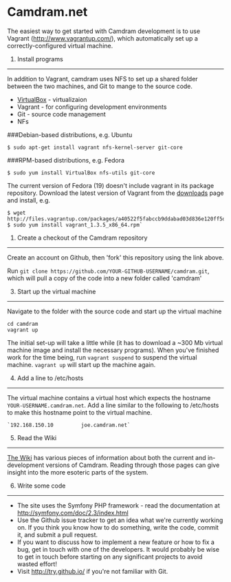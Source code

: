 Camdram.net
========================

The easiest way to get started with Camdram development is to use Vagrant 
(http://www.vagrantup.com/), which automatically set up a correctly-configured
virtual machine.

1) Install programs
--------------------

In addition to Vagrant, camdram uses NFS to set up a shared folder between the 
two machines, and Git to mange to the source code.
* [VirtualBox][1] - virtualizaion
* Vagrant - for configuring development environments
* Git - source code management
* NFs 

###Debian-based distributions, e.g. Ubuntu

    $ sudo apt-get install vagrant nfs-kernel-server git-core

###RPM-based distributions, e.g. Fedora

    $ sudo yum install VirtualBox nfs-utils git-core

The current version of Fedora (19) doesn't include vagrant in its package repository.
Download the latest version of Vagrant from the [downloads][2] page and install, e.g.

    $ wget http://files.vagrantup.com/packages/a40522f5fabccb9ddabad03d836e120ff5d14093/vagrant_1.3.5_x86_64.rpm
    $ sudo yum install vagrant_1.3.5_x86_64.rpm`

1) Create a checkout of the Camdram repository
----------------------------------------------

Create an account on Github, then 'fork' this repository using the link above.

Run `git clone https://github.com/YOUR-GITHUB-USERNAME/camdram.git`, which will pull a copy of
the code into a new folder called 'camdram'

3) Start up the virtual machine
-------------------------------

Navigate to the folder with the source code and start up the virtual machine

    cd camdram
    vagrant up
    
The initial set-up will take a little while (it has to download a ~300 Mb virtual
machine image and install the necessary programs). When you've finished work for
the time being, run `vagrant suspend` to suspend the virtual machine. `vagrant up`
will start up the machine again.

4) Add a line to /etc/hosts
---------------------------

The virtual machine contains a virtual host which expects the hostname 
`YOUR-USERNAME.camdram.net`. Add a line similar to the following to /etc/hosts to
make this hostname point to the virtual machine.

    `192.168.150.10         joe.camdram.net`

5) Read the Wiki
----------------

[The Wiki][3] has various pieces of information about both the current and in-development 
versions of Camdram. Reading through those pages can give insight into the more esoteric
parts of the system.


6) Write some code
--------------------

 * The site uses the Symfony PHP framework - read the documentation at 
   http://symfony.com/doc/2.3/index.html
 * Use the Github issue tracker to get an idea what we're currently working on.
   If you think you know how to do something, write the code, commit it, and 
   submit a pull request.
 * If you want to discuss how to implement a new feature or how to fix a bug, 
   get in touch with one of the developers. It would probably be wise to get in
   touch before starting on any significant projects to avoid wasted effort!
 * Visit http://try.github.io/ if you're not familiar with Git.

[1]: http://www.virtualbox.org/
[2]: http://downloads.vagrantup.com/
[3]: http://github.com/camdram/camdram/wiki
